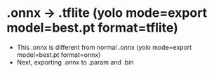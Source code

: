# .onnx -> .tflite (yolo mode=export model=best.pt format=tflite)
* This .onnx is different from normal .onnx (yolo mode=export model=best.pt format=onnx)
* Next, exporting .onnx to .param and .bin
